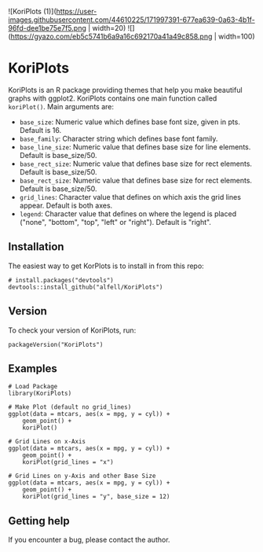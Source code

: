 ![KoriPlots (1)](https://user-images.githubusercontent.com/44610225/171997391-677ea639-0a63-4b1f-96fd-dee1be75e7f5.png | width=20)
![](https://gyazo.com/eb5c5741b6a9a16c692170a41a49c858.png | width=100)

# KoriPlots

KoriPlots is an R package providing themes that help you make beautiful graphs with ggplot2. KoriPlots contains one main function called `koriPlot()`. Main arguments are:

- `base_size`: Numeric value which defines base font size, given in pts. Default is 16.
- `base_family`: Character string which defines base font family.
- `base_line_size`: Numeric value that defines base size for line elements. Default is base_size/50.
- `base_rect_size`: Numeric value that defines base size for rect elements. Default is base_size/50.
- `base_rect_size`: Numeric value that defines base size for rect elements. Default is base_size/50.
- `grid_lines`: Character value that defines on which axis the grid lines appear. Default is both axes.
- `legend`: Character value that defines on where the legend is placed ("none", "bottom", "top", "left" or "right"). Default is "right".

## Installation

The easiest way to get KorPlots is to install in from this repo:

```{r, eval = FALSE}
# install.packages("devtools")
devtools::install_github("alfell/KoriPlots")
```
## Version
To check your version of KoriPlots, run:
```{r, echo = TRUE, message = FALSE, eval = FALSE}
packageVersion("KoriPlots")
```

## Examples

```{r, message = FALSE}
# Load Package
library(KoriPlots)

# Make Plot (default no grid_lines)
ggplot(data = mtcars, aes(x = mpg, y = cyl)) +
    geom_point() +
    koriPlot()
    
# Grid Lines on x-Axis
ggplot(data = mtcars, aes(x = mpg, y = cyl)) +
    geom_point() +
    koriPlot(grid_lines = "x")
    
# Grid Lines on y-Axis and other Base Size
ggplot(data = mtcars, aes(x = mpg, y = cyl)) +
    geom_point() +
    koriPlot(grid_lines = "y", base_size = 12)
```

## Getting help

If you encounter a bug, please contact the author.

